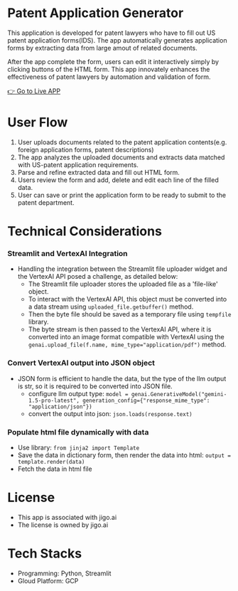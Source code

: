 # Patent Application Generator
This application is developed for patent lawyers who have to fill out US patent application forms(IDS).
The app automatically generates application forms by extracting data from large amout of related documents.

After the app complete the form, users can edit it interactively simply by clicking buttons of the HTML form.
This app innovately enhances the effectiveness of patent lawyers by automation and validation of form. 

[👉 Go to Live APP](https://patent-application-generator-787703115620.us-west1.run.app)

# User Flow
1. User uploads documents related to the patent application contents(e.g. foreign application forms, patent descriptions)
2. The app analyzes the uploaded documents and extracts data matched with US-patent application requirements.
3. Parse and refine extracted data and fill out HTML form. 
4. Users review the form and add, delete and edit each line of the filled data.
5. User can save or print the application form to be ready to submit to the patent department.  

# Technical Considerations
### Streamlit and VertexAI Integration
- Handling the integration between the Streamlit file uploader widget and the VertexAI API posed a challenge, as detailed below:
  - The Streamlit file uploader stores the uploaded file as a 'file-like' object.
  - To interact with the VertexAI API, this object must be converted into a data stream using `uploaded_file.getbuffer()` method.
  - Then the byte file should be saved as a temporary file using `tempfile` library.
  - The byte stream is then passed to the VertexAI API, where it is converted into an image format compatible with VertexAI using the `genai.upload_file(f.name, mime_type="application/pdf")` method.

### Convert VertexAI output into JSON object
- JSON form is efficient to handle the data, but the type of the llm output is str, so it is required to be converted into JSON file. 
  - configure llm output type: `model = genai.GenerativeModel("gemini-1.5-pro-latest", generation_config={"response_mime_type": "application/json"})`
  - convert the output into json: `json.loads(response.text)`

### Populate html file dynamically with data
- Use library: `from jinja2 import Template`
- Save the data in dictionary form, then render the data into html: `output = template.render(data)`
- Fetch the data in html file  

# License
- This app is associated with jigo.ai
- The license is owned by jigo.ai

# Tech Stacks
- Programming: Python, Streamlit
- Gloud Platform: GCP
